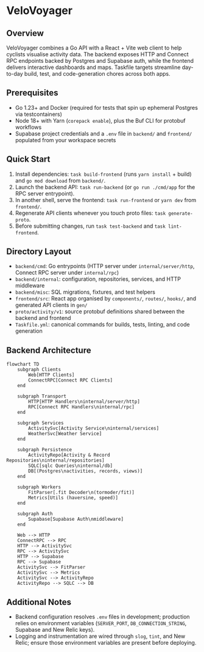 # VeloVoyager

## Overview
VeloVoyager combines a Go API with a React + Vite web client to help cyclists visualise activity data. The backend exposes HTTP and Connect RPC endpoints backed by Postgres and Supabase auth, while the frontend delivers interactive dashboards and maps. Taskfile targets streamline day-to-day build, test, and code-generation chores across both apps.

## Prerequisites
- Go 1.23+ and Docker (required for tests that spin up ephemeral Postgres via testcontainers)
- Node 18+ with Yarn (`corepack enable`), plus the Buf CLI for protobuf workflows
- Supabase project credentials and a `.env` file in `backend/` and `frontend/` populated from your workspace secrets

## Quick Start
1. Install dependencies: `task build-frontend` (runs `yarn install` + build) and `go mod download` from `backend/`.
2. Launch the backend API: `task run-backend` (or `go run ./cmd/app` for the RPC server entrypoint).
3. In another shell, serve the frontend: `task run-frontend` or `yarn dev` from `frontend/`.
4. Regenerate API clients whenever you touch proto files: `task generate-proto`.
5. Before submitting changes, run `task test-backend` and `task lint-frontend`.

## Directory Layout
- `backend/cmd`: Go entrypoints (HTTP server under `internal/server/http`, Connect RPC server under `internal/rpc`)
- `backend/internal`: configuration, repositories, services, and HTTP middleware
- `backend/misc`: SQL migrations, fixtures, and test helpers
- `frontend/src`: React app organised by `components/`, `routes/`, `hooks/`, and generated API clients in `gen/`
- `proto/activity/v1`: source protobuf definitions shared between the backend and frontend
- `Taskfile.yml`: canonical commands for builds, tests, linting, and code generation

## Backend Architecture
```mermaid
flowchart TD
    subgraph Clients
        Web[HTTP Clients]
        ConnectRPC[Connect RPC Clients]
    end

    subgraph Transport
        HTTP[HTTP Handlers\ninternal/server/http]
        RPC[Connect RPC Handlers\ninternal/rpc]
    end

    subgraph Services
        ActivitySvc[Activity Service\ninternal/services]
        WeatherSvc[Weather Service]
    end

    subgraph Persistence
        ActivityRepo[Activity & Record Repositories\ninternal/repositories]
        SQLC[sqlc Queries\ninternal/db]
        DB[(Postgres\nactivities, records, views)]
    end

    subgraph Workers
        FitParser[.fit Decoder\n(tormoder/fit)]
        Metrics[Utils (haversine, speed)]
    end

    subgraph Auth
        Supabase[Supabase Auth\nmiddleware]
    end

    Web --> HTTP
    ConnectRPC --> RPC
    HTTP --> ActivitySvc
    RPC --> ActivitySvc
    HTTP --> Supabase
    RPC --> Supabase
    ActivitySvc --> FitParser
    ActivitySvc --> Metrics
    ActivitySvc --> ActivityRepo
    ActivityRepo --> SQLC --> DB
```

## Additional Notes
- Backend configuration resolves `.env` files in development; production relies on environment variables (`SERVER_PORT`, `DB_CONNECTION_STRING`, Supabase and New Relic keys).
- Logging and instrumentation are wired through `slog`, `tint`, and New Relic; ensure those environment variables are present before deploying.
